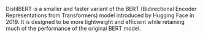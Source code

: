 DistilBERT is a smaller and faster variant of the BERT (Bidirectional Encoder Representations from Transformers) model introduced by Hugging Face in 2019. It is designed to be more lightweight and efficient while retaining much of the performance of the original BERT model.
